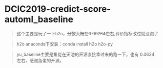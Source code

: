# DCIC2019-credict-score-automl_baseline



> 这个主要是玩了一下h2o，~~分数大概在0.00264左右~~,评价指标改过就没跑了

> h2o anaconda下安装：conda install h2o h2o-py

> yu_baseline主要是鱼佬在天池的开源直接拿过来的跑一下，也有 0.0634左右，感谢鱼佬的开源。

